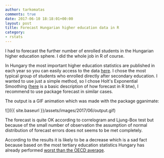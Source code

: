 ```yaml
---
author: tarkomatas
comments: true
date: 2017-06-10 18:18:01+00:00
layout: post
title: Forecast Hungarian higher education data in R
category:
- rstats
---
```


I had to forecast the further number of enrolled students in the Hungarian higher education sphere. I did the whole job in R of course.

In Hungary the most important higher education statistics are published in each year so you can easily access to the data [here](https://www.felvi.hu/felveteli/ponthatarok_rangsorok/elmult_evek/!ElmultEvek/elmult_evek.php?stat=1). I chose the most typical group of students who enrolled directly after secondary education.
I wanted to use just a simple method, so I chose Holt's Exponential Smoothing ([here](http://a-little-book-of-r-for-time-series.readthedocs.io/en/latest/src/timeseries.html) is a basic description of how forecast in R btw), I recommend to use package forecast in similar cases.

The output is a GIF animation which was made with the package gganimate:

![]({{ site.baseurl }}/assets/images/2017/06/output.gif)

The forecast is quite OK according to correlogram and Ljung-Box test but because of the small number of observation the assumption of normal distribution of forecast errors does not seems to be met completely.

According to the results it is likely to be a decrease which is a sad fact because based on the most tertiary education statistics Hungary has already performed [worst than the OECD average](https://data.oecd.org/eduatt/population-with-tertiary-education.htm).
